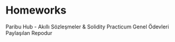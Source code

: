 # Homeworks
Paribu Hub - Akıllı Sözleşmeler &amp; Solidity Practicum Genel Ödevleri Paylaşılan Repodur
